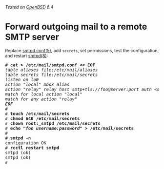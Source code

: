 _Tested on [OpenBSD](/openbsd/) 6.4_

# Forward outgoing mail to a remote SMTP server

Replace [smtpd.conf(5)], add `secrets`, set permissions, test the
configuration, and restart [smtpd(8)]:

<pre>
# <b>cat > /etc/mail/smtpd.conf << EOF</b>
<i>table aliases file:/etc/mail/aliases</i>
<i>table secrets file:/etc/mail/secrets</i>
<i>listen on lo0</i>
<i>action "local" mbox alias <aliases></i>
<i>action "relay" relay host smtp+tls://<em>foo@server:port</em> auth &lt;secrets&gt;</i>
<i>match for local action "local"</i>
<i>match for any action "relay"</i>
<i><b>EOF</b></i>
#
# <b>touch /etc/mail/secrets</b>
# <b>chmod 640 /etc/mail/secrets</b>
# <b>chown root:_smtpd /etc/mail/secrets</b>
# <b>echo "<em>foo username:password</em>" &gt; /etc/mail/secrets</b>
#
# <b>smtpd -n</b>
configuration OK
# <b>rcctl restart smtpd</b>
smtpd (ok)
smtpd (ok)
#
</pre>

[smtpd(8)]: https://man.openbsd.org/smtpd.8
[smtpd.conf(5)]: https://man.openbsd.org/smtpd.conf.5

